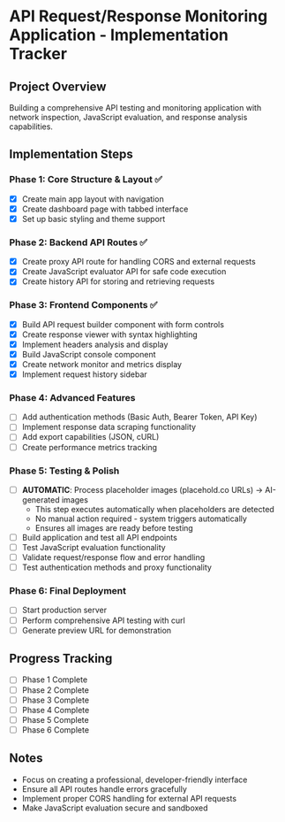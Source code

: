 # API Request/Response Monitoring Application - Implementation Tracker

## Project Overview
Building a comprehensive API testing and monitoring application with network inspection, JavaScript evaluation, and response analysis capabilities.

## Implementation Steps

### Phase 1: Core Structure & Layout ✅
- [x] Create main app layout with navigation
- [x] Create dashboard page with tabbed interface
- [x] Set up basic styling and theme support

### Phase 2: Backend API Routes ✅
- [x] Create proxy API route for handling CORS and external requests
- [x] Create JavaScript evaluator API for safe code execution
- [x] Create history API for storing and retrieving requests

### Phase 3: Frontend Components ✅
- [x] Build API request builder component with form controls
- [x] Create response viewer with syntax highlighting
- [x] Implement headers analysis and display
- [x] Build JavaScript console component
- [x] Create network monitor and metrics display
- [x] Implement request history sidebar

### Phase 4: Advanced Features
- [ ] Add authentication methods (Basic Auth, Bearer Token, API Key)
- [ ] Implement response data scraping functionality
- [ ] Add export capabilities (JSON, cURL)
- [ ] Create performance metrics tracking

### Phase 5: Testing & Polish
- [ ] **AUTOMATIC**: Process placeholder images (placehold.co URLs) → AI-generated images
  - This step executes automatically when placeholders are detected
  - No manual action required - system triggers automatically
  - Ensures all images are ready before testing
- [ ] Build application and test all API endpoints
- [ ] Test JavaScript evaluation functionality
- [ ] Validate request/response flow and error handling
- [ ] Test authentication methods and proxy functionality

### Phase 6: Final Deployment
- [ ] Start production server
- [ ] Perform comprehensive API testing with curl
- [ ] Generate preview URL for demonstration

## Progress Tracking
- [ ] Phase 1 Complete
- [ ] Phase 2 Complete
- [ ] Phase 3 Complete
- [ ] Phase 4 Complete
- [ ] Phase 5 Complete
- [ ] Phase 6 Complete

## Notes
- Focus on creating a professional, developer-friendly interface
- Ensure all API routes handle errors gracefully
- Implement proper CORS handling for external API requests
- Make JavaScript evaluation secure and sandboxed